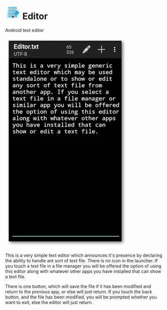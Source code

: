 # ![Logo](src/main/res/drawable-mdpi/ic_launcher.png) Editor
Android text editor

![Diary](https://github.com/billthefarmer/billthefarmer.github.io/raw/master/images/Editor.png)

This is a very simple text editor which announces it's presence by
declaring the ability to handle ant sort of text file. There is no
icon in the launcher. If you touch a text file in a file manager you
will be offered the option of using this editor along with whatever
other apps you have installed that can show a text file.

There is one button, which will save the file if it has been modified
and return to the previous app, or else will just return. If you touch
the back button, and the file has been modified, you will be prompted
whether you want to exit, else the editor will just return.
